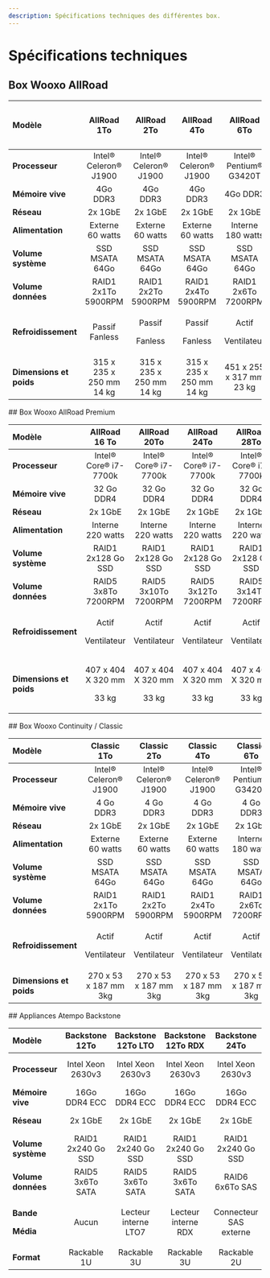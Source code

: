 ```yaml
---
description: Spécifications techniques des différentes box.
---
```


# Spécifications techniques

## Box Wooxo AllRoad

<table>
  <thead>
    <tr>
      <th style="text-align:left">Mod&#xE8;le</th>
      <th style="text-align:center">AllRoad 1To</th>
      <th style="text-align:center">AllRoad 2To</th>
      <th style="text-align:center">AllRoad 4To</th>
      <th style="text-align:center">AllRoad 6To</th>
      <th style="text-align:center">AllRoad 8To</th>
      <th style="text-align:center">AllRoad 10To</th>
      <th style="text-align:center">AllRoad 12To</th>
      <th style="text-align:center">AllRoad 14To</th>
      <th style="text-align:left">
        <p>Allroad</p>
        <p>16To</p>
      </th>
    </tr>
  </thead>
  <tbody>
    <tr>
      <td style="text-align:left"><b>Processeur</b>
      </td>
      <td style="text-align:center">Intel&#xAE; Celeron&#xAE; J1900</td>
      <td style="text-align:center">Intel&#xAE; Celeron&#xAE; J1900</td>
      <td style="text-align:center">Intel&#xAE; Celeron&#xAE; J1900</td>
      <td style="text-align:center">Intel&#xAE; Pentium&#xAE; G3420T</td>
      <td style="text-align:center">Intel&#xAE; Pentium&#xAE; G3420T</td>
      <td style="text-align:center">Intel&#xAE; Pentium&#xAE; G3420T</td>
      <td style="text-align:center">Intel&#xAE; Pentium&#xAE; G3420T</td>
      <td style="text-align:center">Intel&#xAE; Pentium&#xAE; G3420T</td>
      <td style="text-align:left">Intel&#xAE; Pentium&#xAE; G3420T</td>
    </tr>
    <tr>
      <td style="text-align:left"><b>M&#xE9;moire vive</b>
      </td>
      <td style="text-align:center">4Go DDR3</td>
      <td style="text-align:center">4Go DDR3</td>
      <td style="text-align:center">4Go DDR3</td>
      <td style="text-align:center">4Go DDR3</td>
      <td style="text-align:center">4Go DDR3</td>
      <td style="text-align:center">4Go DDR3</td>
      <td style="text-align:center">4Go DDR3</td>
      <td style="text-align:center">4Go DDR3</td>
      <td style="text-align:left">4Go DDR3</td>
    </tr>
    <tr>
      <td style="text-align:left"><b>R&#xE9;seau</b>
      </td>
      <td style="text-align:center">2x 1GbE</td>
      <td style="text-align:center">2x 1GbE</td>
      <td style="text-align:center">2x 1GbE</td>
      <td style="text-align:center">2x 1GbE</td>
      <td style="text-align:center">2x 1GbE</td>
      <td style="text-align:center">2x 1GbE</td>
      <td style="text-align:center">2x 1GbE</td>
      <td style="text-align:center">2x 1GbE</td>
      <td style="text-align:left">2x 1GbE</td>
    </tr>
    <tr>
      <td style="text-align:left"><b>Alimentation</b>
      </td>
      <td style="text-align:center">Externe 60 watts</td>
      <td style="text-align:center">Externe 60 watts</td>
      <td style="text-align:center">Externe 60 watts</td>
      <td style="text-align:center">Interne 180 watts</td>
      <td style="text-align:center">Interne 180 watts</td>
      <td style="text-align:center">Interne 180 watts</td>
      <td style="text-align:center">Interne 180 watts</td>
      <td style="text-align:center">Interne 180 watts</td>
      <td style="text-align:left">Interne 180 watts</td>
    </tr>
    <tr>
      <td style="text-align:left"><b>Volume syst&#xE8;me</b>
      </td>
      <td style="text-align:center">SSD MSATA 64Go</td>
      <td style="text-align:center">SSD MSATA 64Go</td>
      <td style="text-align:center">SSD MSATA 64Go</td>
      <td style="text-align:center">SSD MSATA 64Go</td>
      <td style="text-align:center">SSD MSATA 64Go</td>
      <td style="text-align:center">SSD MSATA 64Go</td>
      <td style="text-align:center">SSD MSATA 64Go</td>
      <td style="text-align:center">SSD MSATA 64Go</td>
      <td style="text-align:left">SSD MSATA 64Go</td>
    </tr>
    <tr>
      <td style="text-align:left"><b>Volume donn&#xE9;es</b>
      </td>
      <td style="text-align:center">RAID1
        <br />2x1To 5900RPM</td>
      <td style="text-align:center">RAID1 2x2To 5900RPM</td>
      <td style="text-align:center">RAID1 2x4To 5900RPM</td>
      <td style="text-align:center">RAID1 2x6To 7200RPM</td>
      <td style="text-align:center">RAID1 2x8To 7200RPM</td>
      <td style="text-align:center">RAID1 2x10To 7200RPM</td>
      <td style="text-align:center">RAID1 2x12To 7200RPM</td>
      <td style="text-align:center">RAID1 2x14To 7200RPM</td>
      <td style="text-align:left">RAID1 2x14To 7200RPM</td>
    </tr>
    <tr>
      <td style="text-align:left"><b>Refroidissement</b>
      </td>
      <td style="text-align:center">Passif Fanless</td>
      <td style="text-align:center">
        <p>Passif</p>
        <p>Fanless</p>
      </td>
      <td style="text-align:center">
        <p>Passif</p>
        <p>Fanless</p>
      </td>
      <td style="text-align:center">
        <p>Actif</p>
        <p>Ventilateur</p>
      </td>
      <td style="text-align:center">
        <p>Actif</p>
        <p>Ventilateur</p>
      </td>
      <td style="text-align:center">
        <p>Actif</p>
        <p>Ventilateur</p>
      </td>
      <td style="text-align:center">
        <p>Actif</p>
        <p>Ventilateur</p>
      </td>
      <td style="text-align:center">
        <p>Actif</p>
        <p>Ventilateur</p>
      </td>
      <td style="text-align:left">
        <p>Actif</p>
        <p>Ventilateur</p>
      </td>
    </tr>
    <tr>
      <td style="text-align:left"><b>Dimensions et poids</b>
      </td>
      <td style="text-align:center">315 x 235 x 250 mm
        <br />14 kg</td>
      <td style="text-align:center">315 x 235 x 250 mm
        <br />14 kg</td>
      <td style="text-align:center">315 x 235 x 250 mm 14 kg</td>
      <td style="text-align:center">451 x 255 x 317 mm 23 kg</td>
      <td style="text-align:center">451 x 255 x 317 mm 23 kg</td>
      <td style="text-align:center">451 x 255 x 317 mm 23 kg</td>
      <td style="text-align:center">451 x 255 x 317 mm 23 kg</td>
      <td style="text-align:center">451 x 255 x 317 mm 23 kg</td>
      <td style="text-align:left">451 x 255 x 317 mm 23 kg</td>
    </tr>
  </tbody>
</table>## Box Wooxo AllRoad Premium

<table>
  <thead>
    <tr>
      <th style="text-align:left">Mod&#xE8;le</th>
      <th style="text-align:center">AllRoad 16 To</th>
      <th style="text-align:center">AllRoad 20To</th>
      <th style="text-align:center">AllRoad 24To</th>
      <th style="text-align:center">AllRoad 28To</th>
      <th style="text-align:left">AllRoad 32To</th>
    </tr>
  </thead>
  <tbody>
    <tr>
      <td style="text-align:left"><b>Processeur</b>
      </td>
      <td style="text-align:center">Intel&#xAE; Core&#xAE; i7-7700k</td>
      <td style="text-align:center">Intel&#xAE; Core&#xAE; i7-7700k</td>
      <td style="text-align:center">Intel&#xAE; Core&#xAE; i7-7700k</td>
      <td style="text-align:center">Intel&#xAE; Core&#xAE; i7-7700k</td>
      <td style="text-align:left">Intel&#xAE; Core&#xAE; i7-7700k</td>
    </tr>
    <tr>
      <td style="text-align:left"><b>M&#xE9;moire vive</b>
      </td>
      <td style="text-align:center">32 Go DDR4</td>
      <td style="text-align:center">32 Go DDR4</td>
      <td style="text-align:center">32 Go DDR4</td>
      <td style="text-align:center">32 Go DDR4</td>
      <td style="text-align:left">32 Go DDR4</td>
    </tr>
    <tr>
      <td style="text-align:left"><b>R&#xE9;seau</b>
      </td>
      <td style="text-align:center">2x 1GbE</td>
      <td style="text-align:center">2x 1GbE</td>
      <td style="text-align:center">2x 1GbE</td>
      <td style="text-align:center">2x 1GbE</td>
      <td style="text-align:left">2x 1GbE</td>
    </tr>
    <tr>
      <td style="text-align:left"><b>Alimentation</b>
      </td>
      <td style="text-align:center">Interne 220 watts</td>
      <td style="text-align:center">Interne 220 watts</td>
      <td style="text-align:center">Interne 220 watts</td>
      <td style="text-align:center">Interne 220 watts</td>
      <td style="text-align:left">Interne 220 watts</td>
    </tr>
    <tr>
      <td style="text-align:left"><b>Volume syst&#xE8;me</b>
      </td>
      <td style="text-align:center">RAID1
        <br />2x128 Go SSD</td>
      <td style="text-align:center">RAID1
        <br />2x128 Go SSD</td>
      <td style="text-align:center">RAID1
        <br />2x128 Go SSD</td>
      <td style="text-align:center">RAID1
        <br />2x128 Go SSD</td>
      <td style="text-align:left">RAID1
        <br />2x128 Go SSD</td>
    </tr>
    <tr>
      <td style="text-align:left"><b>Volume donn&#xE9;es</b>
      </td>
      <td style="text-align:center">RAID5
        <br />3x8To 7200RPM</td>
      <td style="text-align:center">RAID5
        <br />3x10To 7200RPM</td>
      <td style="text-align:center">RAID5
        <br />3x12To 7200RPM</td>
      <td style="text-align:center">RAID5
        <br />3x14To 7200RPM</td>
      <td style="text-align:left">RAID5
        <br />3x14To 7200RPM</td>
    </tr>
    <tr>
      <td style="text-align:left"><b>Refroidissement</b>
      </td>
      <td style="text-align:center">
        <p>Actif</p>
        <p>Ventilateur</p>
      </td>
      <td style="text-align:center">
        <p>Actif</p>
        <p>Ventilateur</p>
      </td>
      <td style="text-align:center">
        <p>Actif</p>
        <p>Ventilateur</p>
      </td>
      <td style="text-align:center">
        <p>Actif</p>
        <p>Ventilateur</p>
      </td>
      <td style="text-align:left">
        <p>Actif</p>
        <p>Ventilateur</p>
      </td>
    </tr>
    <tr>
      <td style="text-align:left"><b>Dimensions et poids</b>
      </td>
      <td style="text-align:center">
        <p>407 x 404 X 320 mm</p>
        <p>33 kg</p>
      </td>
      <td style="text-align:center">
        <p>407 x 404 X 320 mm</p>
        <p>33 kg</p>
      </td>
      <td style="text-align:center">
        <p>407 x 404 X 320 mm</p>
        <p>33 kg</p>
      </td>
      <td style="text-align:center">
        <p>407 x 404 X 320 mm</p>
        <p>33 kg</p>
      </td>
      <td style="text-align:left">
        <p>407 x 404 X 320 mm</p>
        <p>33 kg</p>
      </td>
    </tr>
  </tbody>
</table>## Box Wooxo Continuity / Classic

<table>
  <thead>
    <tr>
      <th style="text-align:left">Mod&#xE8;le</th>
      <th style="text-align:center">Classic 1To</th>
      <th style="text-align:center">Classic 2To</th>
      <th style="text-align:center">Classic 4To</th>
      <th style="text-align:center">Classic 6To</th>
      <th style="text-align:center">Classic 8To</th>
      <th style="text-align:center">Classic 10To</th>
      <th style="text-align:center">Classic 12To</th>
      <th style="text-align:center">Classic 14To</th>
      <th style="text-align:left">Classic 16To</th>
    </tr>
  </thead>
  <tbody>
    <tr>
      <td style="text-align:left"><b>Processeur</b>
      </td>
      <td style="text-align:center">Intel&#xAE; Celeron&#xAE; J1900</td>
      <td style="text-align:center">Intel&#xAE; Celeron&#xAE; J1900</td>
      <td style="text-align:center">Intel&#xAE; Celeron&#xAE; J1900</td>
      <td style="text-align:center">Intel&#xAE; Pentium&#xAE; G3420T</td>
      <td style="text-align:center">Intel&#xAE; Pentium&#xAE; G3420T</td>
      <td style="text-align:center">Intel&#xAE; Pentium&#xAE; G3420T</td>
      <td style="text-align:center">Intel&#xAE; Pentium&#xAE; G3420T</td>
      <td style="text-align:center">Intel&#xAE; Pentium&#xAE; G3420T</td>
      <td style="text-align:left">Intel&#xAE; Pentium&#xAE; G3420T</td>
    </tr>
    <tr>
      <td style="text-align:left"><b>M&#xE9;moire vive</b>
      </td>
      <td style="text-align:center">4 Go DDR3</td>
      <td style="text-align:center">4 Go DDR3</td>
      <td style="text-align:center">4 Go DDR3</td>
      <td style="text-align:center">4 Go DDR3</td>
      <td style="text-align:center">4 Go DDR3</td>
      <td style="text-align:center">4 Go DDR3</td>
      <td style="text-align:center">4 Go DDR3</td>
      <td style="text-align:center">4 Go DDR3</td>
      <td style="text-align:left">4 Go DDR3</td>
    </tr>
    <tr>
      <td style="text-align:left"><b>R&#xE9;seau</b>
      </td>
      <td style="text-align:center">2x 1GbE</td>
      <td style="text-align:center">2x 1GbE</td>
      <td style="text-align:center">2x 1GbE</td>
      <td style="text-align:center">2x 1GbE</td>
      <td style="text-align:center">2x 1GbE</td>
      <td style="text-align:center">2x 1GbE</td>
      <td style="text-align:center">2x 1GbE</td>
      <td style="text-align:center">2x 1GbE</td>
      <td style="text-align:left">2x 1GbE</td>
    </tr>
    <tr>
      <td style="text-align:left"><b>Alimentation</b>
      </td>
      <td style="text-align:center">Externe 60 watts</td>
      <td style="text-align:center">Externe 60 watts</td>
      <td style="text-align:center">Externe 60 watts</td>
      <td style="text-align:center">Interne 180 watts</td>
      <td style="text-align:center">Interne 180 watts</td>
      <td style="text-align:center">Interne 180 watts</td>
      <td style="text-align:center">Interne 180 watts</td>
      <td style="text-align:center">Interne 180 watts</td>
      <td style="text-align:left">Interne 180 watts</td>
    </tr>
    <tr>
      <td style="text-align:left"><b>Volume syst&#xE8;me</b>
      </td>
      <td style="text-align:center">SSD MSATA 64Go</td>
      <td style="text-align:center">SSD MSATA 64Go</td>
      <td style="text-align:center">SSD MSATA 64Go</td>
      <td style="text-align:center">SSD MSATA 64Go</td>
      <td style="text-align:center">SSD MSATA 64Go</td>
      <td style="text-align:center">SSD MSATA 64Go</td>
      <td style="text-align:center">SSD MSATA 64Go</td>
      <td style="text-align:center">SSD MSATA 8Go</td>
      <td style="text-align:left">SSD MSATA 8Go</td>
    </tr>
    <tr>
      <td style="text-align:left"><b>Volume donn&#xE9;es</b>
      </td>
      <td style="text-align:center">RAID1 2x1To 5900RPM</td>
      <td style="text-align:center">RAID1 2x2To 5900RPM</td>
      <td style="text-align:center">RAID1 2x4To 5900RPM</td>
      <td style="text-align:center">RAID1 2x6To 7200RPM</td>
      <td style="text-align:center">RAID1 2x8To 7200RPM</td>
      <td style="text-align:center">RAID1 2x10To 7200RPM</td>
      <td style="text-align:center">RAID1 2x12To
        <br />7200RPM</td>
      <td style="text-align:center">RAID1 2x14To
        <br />7200RPM</td>
      <td style="text-align:left">RAID1 2x14To
        <br />7200RPM</td>
    </tr>
    <tr>
      <td style="text-align:left"><b>Refroidissement</b>
      </td>
      <td style="text-align:center">
        <p>Actif</p>
        <p>Ventilateur</p>
      </td>
      <td style="text-align:center">
        <p>Actif</p>
        <p>Ventilateur</p>
      </td>
      <td style="text-align:center">
        <p>Actif</p>
        <p>Ventilateur</p>
      </td>
      <td style="text-align:center">
        <p>Actif</p>
        <p>Ventilateur</p>
      </td>
      <td style="text-align:center">
        <p>Actif</p>
        <p>Ventilateur</p>
      </td>
      <td style="text-align:center">
        <p>Actif</p>
        <p>Ventilateur</p>
      </td>
      <td style="text-align:center">
        <p>Actif</p>
        <p>Ventilateur</p>
      </td>
      <td style="text-align:center">
        <p>Actif</p>
        <p>Ventilateur</p>
      </td>
      <td style="text-align:left">
        <p>Actif</p>
        <p>Ventilateur</p>
      </td>
    </tr>
    <tr>
      <td style="text-align:left"><b>Dimensions et poids</b>
      </td>
      <td style="text-align:center">270 x 53 x 187 mm 3kg</td>
      <td style="text-align:center">270 x 53 x 187 mm 3kg</td>
      <td style="text-align:center">270 x 53 x 187 mm 3kg</td>
      <td style="text-align:center">270 x 53 x 187 mm 3kg</td>
      <td style="text-align:center">270 x 53 x 187 mm 3kg</td>
      <td style="text-align:center">270 x 53 x 187 mm 3kg</td>
      <td style="text-align:center">270 x 53 x 187 mm 3kg</td>
      <td style="text-align:center">270 x 53 x 187 mm 3kg</td>
      <td style="text-align:left">270 x 53 x 187 mm 3kg</td>
    </tr>
  </tbody>
</table>## ​Appliances Atempo Backstone

<table>
  <thead>
    <tr>
      <th style="text-align:left">Mod&#xE8;le</th>
      <th style="text-align:center">Backstone 12To</th>
      <th style="text-align:center">Backstone 12To LTO</th>
      <th style="text-align:center">Backstone 12To RDX</th>
      <th style="text-align:center">Backstone 24To</th>
      <th style="text-align:center">Backstone 36To</th>
      <th style="text-align:center">Backstone 60To</th>
      <th style="text-align:center">Backstone 80To</th>
      <th style="text-align:center">Backstone 120To</th>
      <th style="text-align:center">Backstone 240To</th>
    </tr>
  </thead>
  <tbody>
    <tr>
      <td style="text-align:left"><b>Processeur</b>
      </td>
      <td style="text-align:center">Intel Xeon 2630v3</td>
      <td style="text-align:center">Intel Xeon 2630v3</td>
      <td style="text-align:center">Intel Xeon 2630v3</td>
      <td style="text-align:center">Intel Xeon 2630v3</td>
      <td style="text-align:center">2x Intel Xeon 2630v3</td>
      <td style="text-align:center">2x Intel Xeon 2630v3</td>
      <td style="text-align:center">2x Intel Xeon 2630v3</td>
      <td style="text-align:center">2x Intel Xeon 2630v3</td>
      <td style="text-align:center">2x Intel Xeon 2630v3</td>
    </tr>
    <tr>
      <td style="text-align:left"><b>M&#xE9;moire vive</b>
      </td>
      <td style="text-align:center">16Go DDR4 ECC</td>
      <td style="text-align:center">16Go DDR4 ECC</td>
      <td style="text-align:center">16Go DDR4 ECC</td>
      <td style="text-align:center">16Go DDR4 ECC</td>
      <td style="text-align:center">32Go DDR4 ECC</td>
      <td style="text-align:center">32Go DDR4 ECC</td>
      <td style="text-align:center">64Go DDR4 ECC</td>
      <td style="text-align:center">64Go DDR4 ECC</td>
      <td style="text-align:center">64Go DDR4 ECC</td>
    </tr>
    <tr>
      <td style="text-align:left"><b>R&#xE9;seau</b>
      </td>
      <td style="text-align:center">2x 1GbE</td>
      <td style="text-align:center">2x 1GbE</td>
      <td style="text-align:center">2x 1GbE</td>
      <td style="text-align:center">2x 1GbE</td>
      <td style="text-align:center">2x 10GbE 2x 1GbE</td>
      <td style="text-align:center">2x 10GbE 2x 1GbE</td>
      <td style="text-align:center">2x 10GbE 2x 1GbE</td>
      <td style="text-align:center">2x 10GbE 2x 1GbE</td>
      <td style="text-align:center">2x 10GbE 2x 1GbE</td>
    </tr>
    <tr>
      <td style="text-align:left"><b>Volume syst&#xE8;me</b>
      </td>
      <td style="text-align:center">RAID1
        <br />2x240 Go SSD</td>
      <td style="text-align:center">RAID1
        <br />2x240 Go SSD</td>
      <td style="text-align:center">RAID1
        <br />2x240 Go SSD</td>
      <td style="text-align:center">RAID1
        <br />2x240 Go SSD</td>
      <td style="text-align:center">RAID1
        <br />2x240 Go SSD</td>
      <td style="text-align:center">RAID1
        <br />2x240 Go SSD</td>
      <td style="text-align:center">RAID1
        <br />2x240 Go SSD</td>
      <td style="text-align:center">RAID1
        <br />2x240 Go SSD</td>
      <td style="text-align:center">RAID1
        <br />2x480 Go SSD</td>
    </tr>
    <tr>
      <td style="text-align:left"><b>Volume donn&#xE9;es</b>
      </td>
      <td style="text-align:center">RAID5
        <br />3x6To SATA</td>
      <td style="text-align:center">RAID5
        <br />3x6To SATA</td>
      <td style="text-align:center">RAID5
        <br />3x6To SATA</td>
      <td style="text-align:center">RAID6
        <br />6x6To SAS</td>
      <td style="text-align:center">RAID6
        <br />8x6To SAS</td>
      <td style="text-align:center">RAID6
        <br />12x6To SAS</td>
      <td style="text-align:center">RAID6
        <br />12x8To SAS</td>
      <td style="text-align:center">RAID6
        <br />12x12To SAS</td>
      <td style="text-align:center">RAID6
        <br />24x12To SAS</td>
    </tr>
    <tr>
      <td style="text-align:left">
        <p><b>Bande</b>
        </p>
        <p><b>M&#xE9;dia</b>
        </p>
      </td>
      <td style="text-align:center">Aucun</td>
      <td style="text-align:center">Lecteur interne LTO7</td>
      <td style="text-align:center">Lecteur interne RDX</td>
      <td style="text-align:center">Connecteur SAS externe</td>
      <td style="text-align:center">Connecteur SAS externe</td>
      <td style="text-align:center">Connecteur SAS externe</td>
      <td style="text-align:center">Connecteur SAS externe</td>
      <td style="text-align:center">Connecteur SAS externe</td>
      <td style="text-align:center">Connecteur SAS externe</td>
    </tr>
    <tr>
      <td style="text-align:left"><b>Format</b>
      </td>
      <td style="text-align:center">Rackable 1U</td>
      <td style="text-align:center">Rackable 3U</td>
      <td style="text-align:center">Rackable 3U</td>
      <td style="text-align:center">Rackable 2U</td>
      <td style="text-align:center">Rackable 2U</td>
      <td style="text-align:center">Rackable 2U</td>
      <td style="text-align:center">Rackable 2U</td>
      <td style="text-align:center">Rackable 2U</td>
      <td style="text-align:center">Rackable 4U</td>
    </tr>
  </tbody>
</table>

